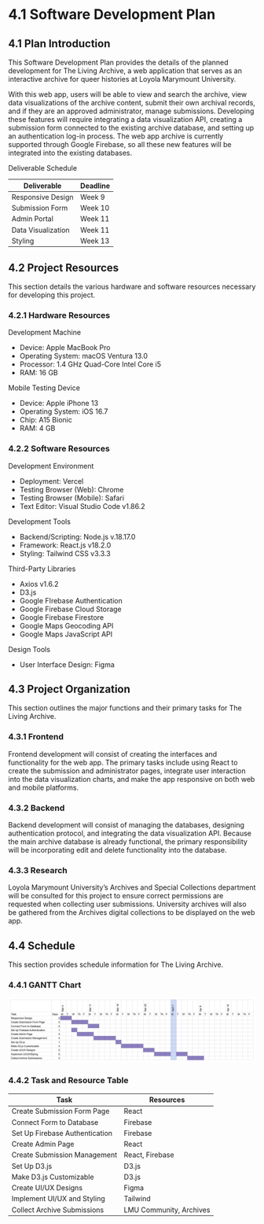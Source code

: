 # 4.1 Software Development Plan

## 4.1 Plan Introduction

This Software Development Plan provides the details of the planned development for The Living Archive, a web application that serves as an interactive archive for queer histories at Loyola Marymount University.

With this web app, users will be able to view and search the archive, view data visualizations of the archive content, submit their own archival records, and if they are an approved administrator, manage submissions. Developing these features will require integrating a data visualization API, creating a submission form connected to the existing archive database, and setting up an authentication log-in process. The web app archive is currently supported through Google Firebase, so all these new features will be integrated into the existing databases.

Deliverable Schedule

| Deliverable        | Deadline |
| ------------------ | -------- |
| Responsive Design  | Week 9   |
| Submission Form    | Week 10  |
| Admin Portal       | Week 11  |
| Data Visualization | Week 11  |
| Styling            | Week 13  |

## 4.2 Project Resources

This section details the various hardware and software resources necessary for developing this project.

### 4.2.1 Hardware Resources

Development Machine

- Device: Apple MacBook Pro
- Operating System: macOS Ventura 13.0
- Processor: 1.4 GHz Quad-Core Intel Core i5
- RAM: 16 GB

Mobile Testing Device

- Device: Apple iPhone 13
- Operating System: iOS 16.7
- Chip: A15 Bionic
- RAM: 4 GB

### 4.2.2 Software Resources

Development Environment

- Deployment: Vercel
- Testing Browser (Web): Chrome
- Testing Browser (Mobile): Safari
- Text Editor: Visual Studio Code v1.86.2

Development Tools

- Backend/Scripting: Node.js v.18.17.0
- Framework: React.js v18.2.0
- Styling: Tailwind CSS v3.3.3

Third-Party Libraries

- Axios v1.6.2
- D3.js
- Google FIrebase Authentication
- Google Firebase Cloud Storage
- Google Firebase Firestore
- Google Maps Geocoding API
- Google Maps JavaScript API

Design Tools

- User Interface Design: Figma

## 4.3 Project Organization

This section outlines the major functions and their primary tasks for The Living Archive.

### 4.3.1 Frontend

Frontend development will consist of creating the interfaces and functionality for the web app. The primary tasks include using React to create the submission and administrator pages, integrate user interaction into the data visualization charts, and make the app responsive on both web and mobile platforms.

### 4.3.2 Backend

Backend development will consist of managing the databases, designing authentication protocol, and integrating the data visualization API. Because the main archive database is already functional, the primary responsibility will be incorporating edit and delete functionality into the database.

### 4.3.3 Research

Loyola Marymount University’s Archives and Special Collections department will be consulted for this project to ensure correct permissions are requested when collecting user submissions. University archives will also be gathered from the Archives digital collections to be displayed on the web app.

## 4.4 Schedule

This section provides schedule information for The Living Archive.

### 4.4.1 GANTT Chart

![GANTT Chart](./sdp-gantt-chart.png)

### 4.4.2 Task and Resource Table

| Task                           | Resources               |
| ------------------------------ | ----------------------- |
| Create Submission Form Page    | React                   |
| Connect Form to Database       | Firebase                |
| Set Up Firebase Authentication | Firebase                |
| Create Admin Page              | React                   |
| Create Submission Management   | React, Firebase         |
| Set Up D3.js                   | D3.js                   |
| Make D3.js Customizable        | D3.js                   |
| Create UI/UX Designs           | Figma                   |
| Implement UI/UX and Styling    | Tailwind                |
| Collect Archive Submissions    | LMU Community, Archives |
